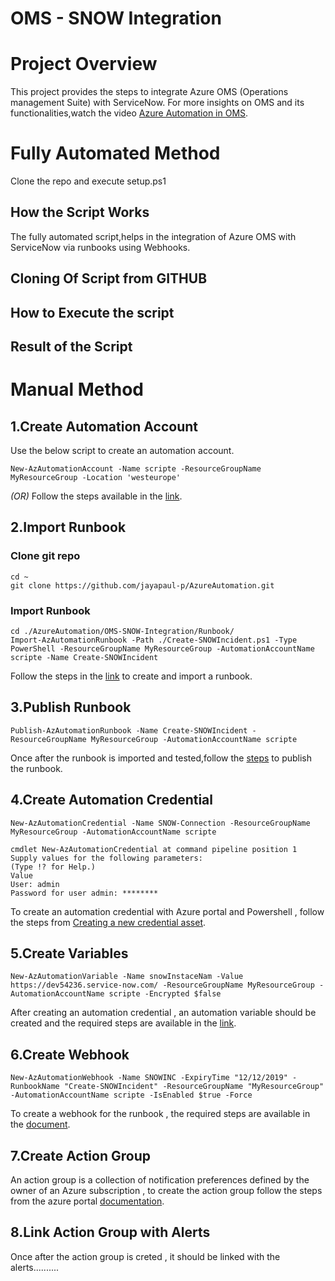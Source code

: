 # **OMS - SNOW Integration**

# Project Overview
  This project provides the steps to integrate Azure OMS (Operations management Suite) with ServiceNow. For more insights on OMS and its   functionalities,watch the video [Azure Automation in OMS](https://azure.microsoft.com/en-in/resources/videos/automate-everywhere-with-the-new-azure-automation-in-oms-with-special-guest-jeffrey-snover/).

# **Fully Automated Method**
Clone the repo and execute setup.ps1

## How the Script Works
   The fully automated script,helps in the integration of Azure OMS with ServiceNow via runbooks using Webhooks.
   
## Cloning Of Script from GITHUB


## How to Execute the script


## Result of the Script

# **Manual Method**

   ## 1.Create Automation Account
   Use the below script to create an automation account.
   ```
   New-AzAutomationAccount -Name scripte -ResourceGroupName MyResourceGroup -Location 'westeurope'
   ```
   *(OR)*
   Follow the steps available in the [link](https://docs.microsoft.com/en-us/azure/automation/automation-quickstart-create-account).

   ## 2.Import Runbook
   
   ### Clone git repo

```
cd ~
git clone https://github.com/jayapaul-p/AzureAutomation.git
```
### Import Runbook
```
cd ./AzureAutomation/OMS-SNOW-Integration/Runbook/
Import-AzAutomationRunbook -Path ./Create-SNOWIncident.ps1 -Type PowerShell -ResourceGroupName MyResourceGroup -AutomationAccountName scripte -Name Create-SNOWIncident

```


   
   Follow the steps in the [link](https://docs.microsoft.com/en-us/azure/automation/automation-quickstart-create-runbook) to create and    import a runbook. 

   ## 3.Publish Runbook
   
   ```
   Publish-AzAutomationRunbook -Name Create-SNOWIncident -ResourceGroupName MyResourceGroup -AutomationAccountName scripte
   ```
   Once after the runbook is imported and tested,follow the [steps](https://docs.microsoft.com/en-us/azure/automation/automation-quickstart-create-runbook#test-the-runbook) to publish the runbook.
 
  ## 4.Create Automation Credential
  
  ```
  New-AzAutomationCredential -Name SNOW-Connection -ResourceGroupName MyResourceGroup -AutomationAccountName scripte

cmdlet New-AzAutomationCredential at command pipeline position 1
Supply values for the following parameters:
(Type !? for Help.)
Value
User: admin
Password for user admin: ********
```
  
  To create an automation credential with Azure portal and Powershell , follow the steps from [Creating a new credential asset](https://docs.microsoft.com/en-us/azure/automation/automation-credentials#creating-a-new-credential-asset).

  ## 5.Create Variables
  
  ```
  New-AzAutomationVariable -Name snowInstaceNam -Value https://dev54236.service-now.com/ -ResourceGroupName MyResourceGroup -AutomationAccountName scripte -Encrypted $false
  ```
  
  After creating an automation credential , an automation variable should be created and the required steps are available in the [link](https://docs.microsoft.com/en-us/azure/automation/automation-variables#creating-a-new-automation-variable).

  ## 6.Create Webhook
  
  ```
  New-AzAutomationWebhook -Name SNOWINC -ExpiryTime "12/12/2019" -RunbookName "Create-SNOWIncident" -ResourceGroupName "MyResourceGroup" -AutomationAccountName scripte -IsEnabled $true -Force
  ```
  
  To create a webhook for the runbook , the required steps are available in the [document](https://docs.microsoft.com/en-us/azure/automation/automation-webhooks#creating-a-webhook).
  
  ## 7.Create Action Group
  An action group is a collection of notification preferences defined by the owner of an Azure subscription , to create the action group follow the steps from the azure portal [documentation](https://docs.microsoft.com/en-us/azure/azure-monitor/platform/action-groups#create-an-action-group-by-using-the-azure-portal).
  
  ## 8.Link Action Group with Alerts
  Once after the  action group is creted , it should be linked with the alerts.......... 
